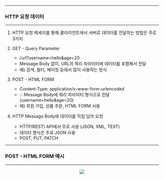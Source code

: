 -----
### HTTP 요청 데이터
-----
1. HTTP 요청 메세지를 통해 클라이언트에서 서버로 데이터를 전달하는 방법은 주로 3가지
2. GET - Query Parameter
   - /url?username=hello&age=20
   - Message Body 없이, URL의 쿼리 파라미터에 데이터를 포함해서 전달
   - 예) 검색, 필터, 페이징 등에서 많이 사용하는 방식

3. POST - HTML FORM
   - Content-Type: application/x-www-form-urlencoded
   - 💡 Message Body에 쿼리 파라미터 형식으로 전달 (username=hello&age=20)
   - 예) 회원 가입, 상품 주문, HTML FORM 사용

4. HTTP Message Body에 데이터를 직접 담아 요청
   - HTTP(REST) API에서 주로 사용 (JSON, XML, TEXT)
   - 데이터 형식은 주로 JSON 사용
   - POST, PUT, PATCH

-----
### POST - HTML FORM 예시
-----
<div align="center">
<img src="https://github.com/sooyounghan/Spring/assets/34672301/86f6ded7-4675-4769-897c-58e31d7c8292">
</div>
